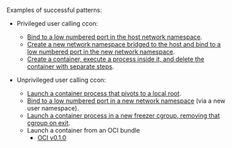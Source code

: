 Examples of successful patterns:

* Privileged user calling ccon:
  * [Bind to a low numbered port in the host network
    namespace](net-host-root).
  * [Create a new network namespace bridged to the host and bind to a
    low numbered port in the new network namespace](net-veth-root).
  * [Create a container, execute a process inside it, and delete the
    container with separate steps](create-exec-delete-root).

* Unprivileged user calling ccon:
  * [Launch a container process that pivots to a local
    root](pivot-root).
  * [Bind to a low numbered port in a new network namespace](net-new)
    (via a new user namespace).
  * [Launch a container process in a new freezer cgroup, removing that
    cgroup on exit](cgroups).
  * Launch a container from an OCI bundle
    * [OCI v0.1.0](oci/0.1.0)
